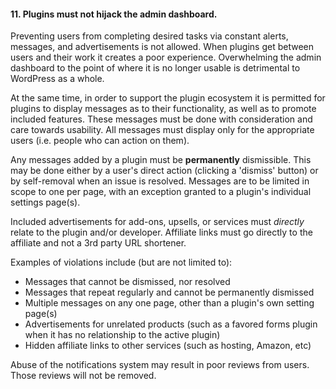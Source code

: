 <h4>11. Plugins must not hijack the admin dashboard.</h4>

Preventing users from completing desired tasks via constant alerts, messages, and advertisements is not allowed. When plugins get between users and their work it creates a poor experience. Overwhelming the admin dashboard to the point of where it is no longer usable is detrimental to WordPress as a whole.

At the same time, in order to support the plugin ecosystem it is permitted for plugins to display messages as to their functionality, as well as to promote included features. These messages must be done with consideration and care towards usability. All messages must display only for the appropriate users (i.e. people who can action on them).

Any messages added by a plugin must be <strong>permanently</strong> dismissible. This may be done either by a user's direct action (clicking a 'dismiss' button) or by self-removal when an issue is resolved. Messages are to be limited in scope to one per page, with an exception granted to a plugin's individual settings page(s).

Included advertisements for add-ons, upsells, or services must <em>directly</em> relate to the plugin and/or developer. Affiliate links must go directly to the affiliate and not a 3rd party URL shortener.

Examples of violations include (but are not limited to):

<ul>
    <li>Messages that cannot be dismissed, nor resolved</li>
    <li>Messages that repeat regularly and cannot be permanently dismissed</li>
    <li>Multiple messages on any one page, other than a plugin's own setting page(s)</li>
    <li>Advertisements for unrelated products (such as a favored forms plugin when it has no relationship to the active plugin)</li>
    <li>Hidden affiliate links to other services (such as hosting, Amazon, etc)</li>
</ul>

Abuse of the notifications system may result in poor reviews from users. Those reviews will not be removed.
